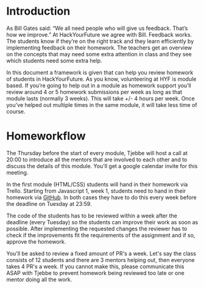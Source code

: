 # Introduction

As Bill Gates said: “We all need people who will give us feedback. That’s how we improve.” At HackYourFuture we agree with Bill. Feedback works. 
The students know if they’re on the right track and they learn efficiently by implementing feedback on their homework. 
The teachers get an overview on the concepts that may need some extra attention in class and they see which students need some extra help.

In this document a framework is given that can help you review homework of students in HackYourFuture. 
As you know, volunteering at HYF is module based. If you’re going to help out in a module as homework support you’ll review around 4 or 5 homework submissions per week as long as that module lasts (normally 3 weeks). This will take +/- 4 hours per week. Once you’ve helped out multiple times in the same module, it will  take less time of course.

# Homeworkflow 
The Thursday before the start of every module, Tjebbe will host a call at 20:00 to introduce all the mentors that are involved to each other and to discuss the details of this module. You'll get a google calendar invite for this meeting.

In the first module (HTML/CSS) students will hand in their homework via Trello. Starting from Javascript 1, week 1, students need to hand in their homework via [GitHub](https://github.com/HackYourHomework). In both cases they have to do this every week before the deadline on Tuesday at 23:59.

The code of the students has to be reviewed within a week after the deadline (every Tuesday) so the students can improve their work as soon as possible.
After implementing the requested changes the reviewer has to check if the improvements fit the requirements of the assignment and if so, approve the homework.  

You'll be asked to review a fixed amount of PR's a week. Let's say the class consists of 12 students and there are 3 mentors helping out, then everyone takes 4 PR's a week. If you cannot make this, please communicate this ASAP with Tjebbe to prevent homework being reviewed too late or one mentor doing all the work. 
